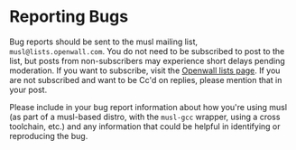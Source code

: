 # Reporting Bugs

Bug reports should be sent to the musl mailing list,
`musl@lists.openwall.com`. You do not need to be subscribed to post to
the list, but posts from non-subscribers may experience short delays
pending moderation. If you want to subscribe, visit the [Openwall
lists page](http://www.openwall.com/lists/). If you are not subscribed
and want to be Cc'd on replies, please mention that in your post.

Please include in your bug report information about how you're using
musl (as part of a musl-based distro, with the `musl-gcc` wrapper,
using a cross toolchain, etc.) and any information that could be
helpful in identifying or reproducing the bug.

